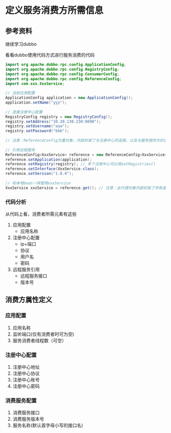 # 定义服务消费方所需信息

## 参考资料

继续学习dubbo

看看dubbo使用代码方式进行服务消费的代码

```java
import org.apache.dubbo.rpc.config.ApplicationConfig;
import org.apache.dubbo.rpc.config.RegistryConfig;
import org.apache.dubbo.rpc.config.ConsumerConfig;
import org.apache.dubbo.rpc.config.ReferenceConfig;
import com.xxx.XxxService;
 
// 当前应用配置
ApplicationConfig application = new ApplicationConfig();
application.setName("yyy");
 
// 连接注册中心配置
RegistryConfig registry = new RegistryConfig();
registry.setAddress("10.20.130.230:9090");
registry.setUsername("aaa");
registry.setPassword("bbb");
 
// 注意：ReferenceConfig为重对象，内部封装了与注册中心的连接，以及与服务提供方的连接
 
// 引用远程服务
ReferenceConfig<XxxService> reference = new ReferenceConfig<XxxService>(); // 此实例很重，封装了与注册中心的连接以及与提供者的连接，请自行缓存，否则可能造成内存和连接泄漏
reference.setApplication(application);
reference.setRegistry(registry); // 多个注册中心可以用setRegistries()
reference.setInterface(XxxService.class);
reference.setVersion("1.0.0");
 
// 和本地bean一样使用xxxService
XxxService xxxService = reference.get(); // 注意：此代理对象内部封装了所有通讯细节，对象较重，请缓存复用
```

### 代码分析

从代码上看，消费者所需元素有这些
1. 应用配置
    * 应用名称
2. 注册中心配置
    * ip+端口
    * 协议
    * 用户名
    * 密码
3. 远程服务引用
    * 远程服务接口
    * 版本号
    
## 消费方属性定义

### 应用配置
1. 应用名称
2. 监听端口(仅有消费者时可为空)
3. 服务消费者线程数（可空）

### 注册中心配置
1. 注册中心地址
2. 注册中心协议
3. 注册中心账号
4. 注册中心密码

### 消费服务配置
1. 消费服务接口
2. 消费服务版本号
3. 服务名称(默认首字母小写的接口名)
